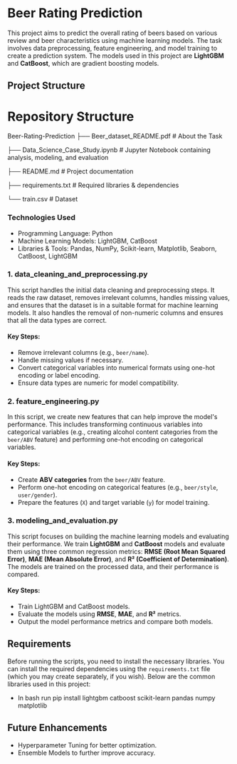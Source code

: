 # Beer Rating Prediction

This project aims to predict the overall rating of beers based on various review and beer characteristics using machine learning models. The task involves data preprocessing, feature engineering, and model training to create a prediction system. The models used in this project are **LightGBM** and **CatBoost**, which are gradient boosting models.

## Project Structure

# Repository Structure
Beer-Rating-Prediction
  ├── Beer_dataset_README.pdf    # About the Task

  ├── Data_Science_Case_Study.ipynb    # Jupyter Notebook containing analysis, modeling, and evaluation

  ├── README.md    # Project documentation

  ├── requirements.txt    # Required libraries & dependencies

  └── train.csv    # Dataset

### Technologies Used

- Programming Language: Python
- Machine Learning Models: LightGBM, CatBoost
- Libraries & Tools: Pandas, NumPy, Scikit-learn, Matplotlib, Seaborn, CatBoost, LightGBM

### **1. data_cleaning_and_preprocessing.py**

This script handles the initial data cleaning and preprocessing steps. It reads the raw dataset, removes irrelevant columns, handles missing values, and ensures that the dataset is in a suitable format for machine learning models. It also handles the removal of non-numeric columns and ensures that all the data types are correct.

#### Key Steps:

- Remove irrelevant columns (e.g., `beer/name`).
- Handle missing values if necessary.
- Convert categorical variables into numerical formats using one-hot encoding or label encoding.
- Ensure data types are numeric for model compatibility.

### **2. feature_engineering.py**

In this script, we create new features that can help improve the model's performance. This includes transforming continuous variables into categorical variables (e.g., creating alcohol content categories from the `beer/ABV` feature) and performing one-hot encoding on categorical variables.

#### Key Steps:

- Create **ABV categories** from the `beer/ABV` feature.
- Perform one-hot encoding on categorical features (e.g., `beer/style`, `user/gender`).
- Prepare the features (`X`) and target variable (`y`) for model training.

### **3. modeling_and_evaluation.py**

This script focuses on building the machine learning models and evaluating their performance. We train **LightGBM** and **CatBoost** models and evaluate them using three common regression metrics: **RMSE (Root Mean Squared Error)**, **MAE (Mean Absolute Error)**, and **R² (Coefficient of Determination)**. The models are trained on the processed data, and their performance is compared.

#### Key Steps:

- Train LightGBM and CatBoost models.
- Evaluate the models using **RMSE**, **MAE**, and **R²** metrics.
- Output the model performance metrics and compare both models.

## Requirements

Before running the scripts, you need to install the necessary libraries. You can install the required dependencies using the `requirements.txt` file (which you may create separately, if you wish). Below are the common libraries used in this project:

- In bash run
  pip install lightgbm catboost scikit-learn pandas numpy matplotlib

## Future Enhancements

- Hyperparameter Tuning for better optimization.
- Ensemble Models to further improve accuracy.

